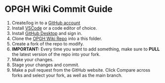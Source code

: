 # OPGH Wiki Commit Guide

1. Create/log in to a [GitHub account](https://github.com/signup/)
2. Install [VSCode](https://code.visualstudio.com/) or a code editor of choice.
3. Install [GitHub Desktop](https://desktop.github.com/) and sign in.
4. Clone the [OPGH Wiki Repo](https://github.com/piauski/piauski.github.io) into a this folder.
5. Create a fork of the repo to modify.
6. **IMPORTANT:** Every time you want to add something, make sure to **PULL** the latest version of the repo into your fork.
7. Make your changes.
8. Stage your changes and commit.
9. Make a pull request from the GitHub website. Click Compare across forks and select your fork, as well as the main branch.

